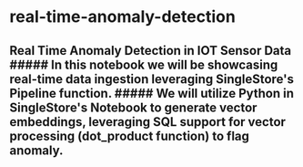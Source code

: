 # real-time-anomaly-detection
## Real Time Anomaly Detection in IOT Sensor Data  ##### In this notebook we will be showcasing real-time data ingestion leveraging SingleStore's Pipeline function.   ##### We will utilize Python in SingleStore's Notebook  to generate vector embeddings, leveraging  SQL support for vector processing (dot_product function) to flag anomaly.
